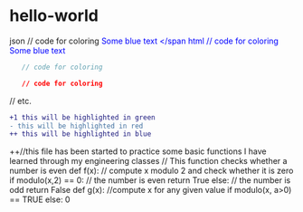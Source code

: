 # hello-world
json
   // code for coloring
<span style="color: blue"> Some blue text </span
html
   // code for coloring
<font color="blue"> Some blue text </font>
```js
   // code for coloring
```
```css
   // code for coloring
```
// etc.
```diff
+1 this will be highlighted in green
- this will be highlighted in red
++ this will be highlighted in blue
```
++//this file has been started to practice some basic functions I have learned through my engineering classes
// This function checks whether a number is even
def f(x):
  // compute x modulo 2 and check whether it is zero
  if modulo(x,2) == 0:
    // the number is even
    return True
  else:
    // the number is odd
    return False
def g(x):
  //compute x for any given value 
  if modulo(x, a>0) == TRUE
  else:
  0
  
